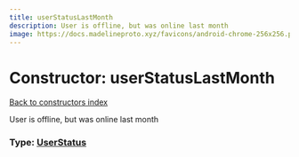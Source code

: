 ```yaml
---
title: userStatusLastMonth
description: User is offline, but was online last month
image: https://docs.madelineproto.xyz/favicons/android-chrome-256x256.png
---
```

# Constructor: userStatusLastMonth  
[Back to constructors index](index.md)



User is offline, but was online last month




### Type: [UserStatus](../types/UserStatus.md)


